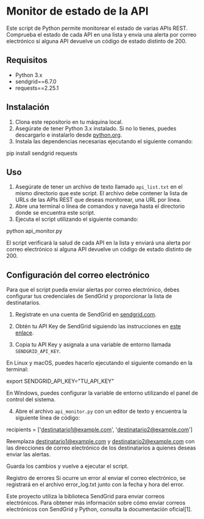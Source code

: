 # Monitor de estado de la API

Este script de Python permite monitorear el estado de varias APIs REST. Comprueba el estado de cada API en una lista y envía una alerta por correo electrónico si alguna API devuelve un código de estado distinto de 200.

## Requisitos

- Python 3.x
- sendgrid==6.7.0
- requests==2.25.1

## Instalación

1. Clona este repositorio en tu máquina local.
2. Asegúrate de tener Python 3.x instalado. Si no lo tienes, puedes descargarlo e instalarlo desde [python.org](https://www.python.org/downloads/).
3. Instala las dependencias necesarias ejecutando el siguiente comando:

pip install sendgrid requests


## Uso

1. Asegúrate de tener un archivo de texto llamado `api_list.txt` en el mismo directorio que este script. El archivo debe contener la lista de URLs de las APIs REST que deseas monitorear, una URL por línea.
2. Abre una terminal o línea de comandos y navega hasta el directorio donde se encuentra este script.
3. Ejecuta el script utilizando el siguiente comando:

python api_monitor.py

El script verificará la salud de cada API en la lista y enviará una alerta por correo electrónico si alguna API devuelve un código de estado distinto de 200.

## Configuración del correo electrónico

Para que el script pueda enviar alertas por correo electrónico, debes configurar tus credenciales de SendGrid y proporcionar la lista de destinatarios.

1. Regístrate en una cuenta de SendGrid en [sendgrid.com](https://sendgrid.com/).
2. Obtén tu API Key de SendGrid siguiendo las instrucciones en [este enlace](https://docs.sendgrid.com/for-developers/sending-email/quickstart-python#step-3-create-an-api-key).

3. Copia tu API Key y asignala a una variable de entorno llamada `SENDGRID_API_KEY`.

En Linux y macOS, puedes hacerlo ejecutando el siguiente comando en la terminal:

export SENDGRID_API_KEY="TU_API_KEY"


En Windows, puedes configurar la variable de entorno utilizando el panel de control del sistema.

4. Abre el archivo `api_monitor.py` con un editor de texto y encuentra la siguiente línea de código:


recipients = ['destinatario1@example.com', 'destinatario2@example.com']

Reemplaza destinatario1@example.com y destinatario2@example.com con las direcciones de correo electrónico de los destinatarios a quienes deseas enviar las alertas.

Guarda los cambios y vuelve a ejecutar el script.

Registro de errores
Si ocurre un error al enviar el correo electrónico, se registrará en el archivo error_log.txt junto con la fecha y hora del error.

Este proyecto utiliza la biblioteca SendGrid para enviar correos electrónicos. Para obtener más información sobre cómo enviar correos electrónicos con SendGrid y Python, consulta la documentación oficial[1].
